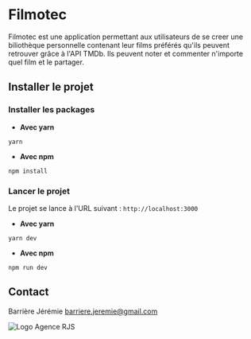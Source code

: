 # Filmotec

Filmotec est une application permettant aux utilisateurs de se creer une biliothèque personnelle contenant leur films préférés qu'ils peuvent retrouver grâce à l'API TMDb. Ils peuvent noter et commenter n'importe quel film et le partager.

## Installer le projet

### Installer les packages

- **Avec yarn**

```
yarn
```

- **Avec npm**
```
npm install
```


### Lancer le projet
Le projet se lance à l'URL suivant : `http://localhost:3000`
- **Avec yarn**

```
yarn dev
```

- **Avec npm**
```
npm run dev
```

## Contact
Barrière Jérémie <barriere.jeremie@gmail.com>

![Logo Agence RJS](https://studl.com/assets/uploads/logo_entreprises/35163/logo566849e513b5a7.34491942.jpg)
